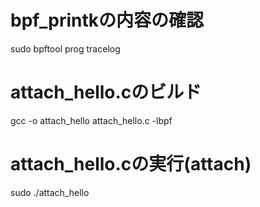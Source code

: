 # bpf_printkの内容の確認
sudo bpftool prog tracelog 

# attach_hello.cのビルド
gcc -o attach_hello attach_hello.c -lbpf

# attach_hello.cの実行(attach)
sudo ./attach_hello <netns-name>

